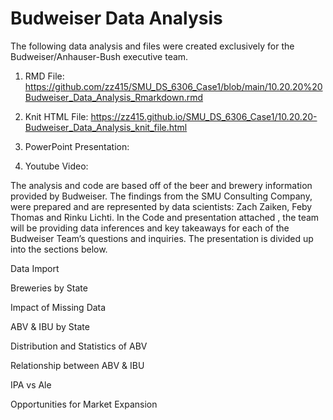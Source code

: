 # Budweiser Data Analysis

The following data analysis and files were created exclusively for the Budweiser/Anhauser-Bush executive team.

1. RMD File: https://github.com/zz415/SMU_DS_6306_Case1/blob/main/10.20.20%20Budweiser_Data_Analysis_Rmarkdown.rmd

2. Knit HTML File: https://zz415.github.io/SMU_DS_6306_Case1/10.20.20-Budweiser_Data_Analysis_knit_file.html

3. PowerPoint Presentation:

4. Youtube Video:


The analysis and code are based off of the beer and brewery information provided by Budweiser. The findings from the SMU Consulting Company, were prepared and are represented by data scientists: Zach Zaiken, Feby Thomas and Rinku Lichti. In the Code and presentation attached , the team will be providing data inferences and key takeaways for each of the Budweiser Team’s questions and inquiries. The presentation is divided up into the sections below.

Data Import

Breweries by State

Impact of Missing Data

ABV & IBU by State

Distribution and Statistics of ABV

Relationship between ABV & IBU

IPA vs Ale

Opportunities for Market Expansion

